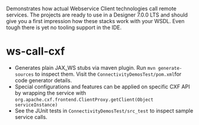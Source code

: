Demonstrates how actual Webservice Client technologies call remote services. The projects are ready to use in a Designer 7.0.0 LTS and should give you a first impression how these stacks work with your WSDL. Even tough there is yet no tooling support in the IDE.

# ws-call-cxf
- Generates plain JAX_WS stubs via maven plugin. Run `mvn generate-sources` to inspect them. Visit the `ConnectivityDemosTest/pom.xml`for code generator details.
- Special configurations and features can be applied on specific CXF API by wrapping the service with `org.apache.cxf.frontend.ClientProxy.getClient(Object serviceInstance)`
- See the JUnit tests in `ConnectivityDemosTest/src_test` to inspect sample service calls.
